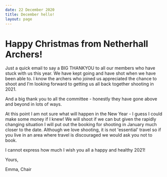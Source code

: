 ```yaml
---
date: 22 December 2020
title: December hello!
layout: page
---
```


<h1>Happy Christmas from Netherhall Archers!</h1>
<p>Just a quick email to say a BIG THANKYOU to all our members who have stuck with us this year. We have kept going and have shot when we have been able to. I know the archers who joined us appreciated the chance to shoot and I'm looking forward to getting us all back together shooting in 2021.</p>

<p>And a big thank you to all the committee - honestly they have gone above and beyond in lots of ways.</p>

<p>At this point I am not sure what will happen in the New Year - I guess I could make some money if I knew! We will shoot if we can but given the rapidly changing situation I will put out the booking for shooting in January much closer to the date. Although we love shooting, it is not 'essential' travel so if you live in an area where  travel is discouraged we would ask you not to book.</p>

<p>I cannot express how much I wish you all a happy and healthy 2021!</p>


<p>Yours,</p>

<p>Emma, Chair</p>
